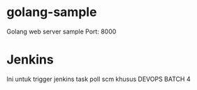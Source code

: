 # golang-sample
Golang web server sample
Port: 8000

# Jenkins
Ini untuk trigger jenkins task poll scm khusus DEVOPS BATCH 4
